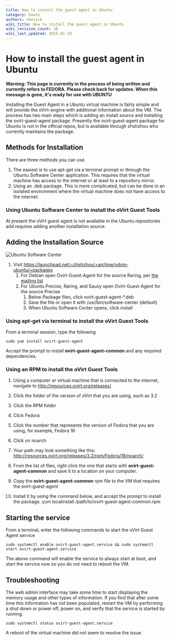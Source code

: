 ```yaml
---
title: How to install the guest agent in Ubuntu
category: howto
authors: nkesick
wiki_title: How to install the guest agent in Ubuntu
wiki_revision_count: 10
wiki_last_updated: 2015-01-19
---
```


# How to install the guest agent in Ubuntu

**Warning: This page is currently in the process of being written and currently refers to FEDORA. Please check back for updates. When this message is gone, it's ready for use with UBUNTU**

Installing the Guest Agent in a Ubuntu virtual machine is fairly simple and will provide the oVirt-engine with additional information about the VM. The process has two main steps which is adding an install source and installing the ovirt-guest-agent package. Presently the ovirt-guest-agent package for Ubuntu is not in the official repos, but is available through zhshzhou who currently maintains the package.

## Methods for Installation

There are three methods you can use.

1.  The easiest is to use apt-get via a terminal prompt or through the Ubuntu Software Center application. This requires that the virtual machine has access to the internet or at least to a repository mirror.
2.  Using an .deb package. This is more complicated, but can be done in an isolated environment where the virtual machine does not have access to the internet.

### Using Ubuntu Software Center to install the oVirt Guest Tools

At present the oVirt guest agent is not available in the Ubuntu repositories add requires adding another installation source.

## Adding the Installation Source

![Ubuntu Software Center](Ubuntu_guest_agent_install.jpg "Ubuntu Software Center")

1.  Visit <https://launchpad.net/~zhshzhou/+archive/vdsm-ubuntu/+packages>
    1.  For Debian open Ovirt-Guest-Agent for the source Raring, per [the mailing list](https://www.mail-archive.com/users@ovirt.org/msg10171.html)
    2.  For Ubuntu Precise, Raring, and Sausy open Ovirt-Guest-Agent for the source Precise
        1.  Below Package files, click ovirt-guest-agent-\*.deb
        2.  Save the file or open it with /usr/bin/software-center (default)
        3.  When Ubuntu Software Center opens, click install

### Using apt-get via terminal to install the oVirt Guest Tools

From a terminal session, type the following

    sudo yum install ovirt-guest-agent

Accept the prompt to install **ovirt-guest-agent-common** and any required dependencies.

### Using an RPM to install the oVirt Guest Tools

1.  Using a computer or virtual machine that is connected to the internet, navigate to <http://resources.ovirt.org/releases/>
2.  Click the folder of the version of oVirt that you are using, such as 3.2
3.  Click the RPM folder
4.  Click Fedora
5.  Click the number that represents the version of Fedora that you are using, for example, Fedora 18
6.  Click on noarch
7.  Your path may look something like this:
        http://resources.ovirt.org/releases/3.2/rpm/Fedora/18/noarch/

8.  From the list of files, right click the one that starts with **ovirt-guest-agent-common** and save it to a location on your computer.
9.  Copy the **ovirt-guest-agent-common** rpm file to the VM that requires the ovirt-guest-agent
10. Install it by using the command below, and accept the prompt to install the package.
        yum localinstall /path/to/ovirt-guest-agent-common.rpm

## Starting the service

From a terminal, enter the following commands to start the oVirt Guest Agent service

    sudo systemctl enable ovirt-guest-agent.service && sudo systemctl start ovirt-guest-agent.service

The above command will enable the service to always start at boot, and start the service now so you do not need to reboot the VM.

## Troubleshooting

The web admin interface may take some time to start displaying the memory usage and other types of information. If you find that after some time this information has not been populated, restart the VM by performing a shut down or power off, power on, and verify that the service is started by running.

    sudo systemctl status ovirt-guest-agent.service

A reboot of the virtual machine did not seem to resolve the issue.
